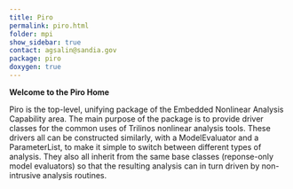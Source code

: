 ```yaml
---
title: Piro
permalink: piro.html
folder: mpi
show_sidebar: true
contact: agsalin@sandia.gov
package: piro
doxygen: true
---
```


**Welcome to the Piro Home**

Piro is the top-level, unifying package of the Embedded Nonlinear Analysis Capability area. The main purpose of the package is to provide driver classes for the common uses of Trilinos nonlinear analysis tools. These drivers all can be constructed similarly, with a ModelEvaluator and a ParameterList, to make it simple to switch between different types of analysis. 
They also all inherit from the same base classes (reponse-only model evaluators) so that the resulting analysis can in turn driven by non-intrusive analysis routines.
